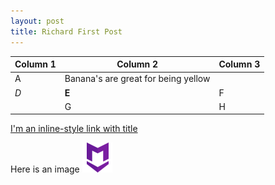 ```yaml
---
layout: post
title: Richard First Post
---
```



| Column 1 | Column 2 | Column 3 |
| --- | --- | --- |
| A | Banana's are great for being yellow ||
| *D* | **E** | F |
|| G | H |


[I'm an inline-style link with title](https://www.google.com "Google's Homepage")

Here is an image
![alt text](https://github.com/adam-p/markdown-here/raw/master/src/common/images/icon48.png "Logo Title Text 1")
